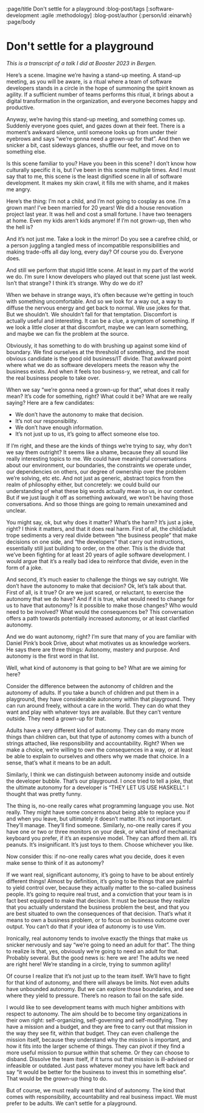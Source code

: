 :page/title Don't settle for a playground
:blog-post/tags [:software-development :agile :methodology]
:blog-post/author {:person/id :einarwh}
:page/body

# Don't settle for a playground

_This is a transcript of a talk I did at Booster 2023 in Bergen._

Here’s a scene. Imagine we’re having a stand-up meeting. A stand-up meeting, as you will be aware, is a ritual where a team of software developers stands in a circle in the hope of summoning the spirit known as agility. If a sufficient number of teams performs this ritual, it brings about a digital transformation in the organization, and everyone becomes happy and productive.

Anyway, we’re having this stand-up meeting, and something comes up. Suddenly everyone goes quiet, and gazes down at their feet. There is a moment’s awkward silence, until someone looks up from under their eyebrows and says “we’re gonna need a grown-up for that”. And then we snicker a bit, cast sideways glances, shuffle our feet, and move on to something else.

Is this scene familiar to you? Have you been in this scene? I don’t know how culturally specific it is, but I’ve been in this scene multiple times. And I must say that to me, this scene is the least dignified scene in all of software development. It makes my skin crawl, it fills me with shame, and it makes me angry.

Here’s the thing: I’m not a child, and I’m not going to cosplay as one. I’m a grown man! I’ve been married for 20 years! We did a house renovation project last year. It was hell and cost a small fortune. I have two teenagers at home. Even my kids aren’t kids anymore! If I’m not grown-up, then who the hell is?

And it’s not just me. Take a look in the mirror! Do you see a carefree child, or a person juggling a tangled mess of incompatible responsibilities and making trade-offs all day long, every day? Of course you do. Everyone does.

And still we perform that stupid little scene. At least in my part of the world we do. I’m sure I know developers who played out that scene just last week. Isn’t that strange? I think it’s strange. Why do we do it?

When we behave in strange ways, it’s often because we’re getting in touch with something uncomfortable. And so we look for a way out, a way to diffuse the nervous energy and get back to normal. We use jokes for that. But we shouldn’t. We shouldn’t fall for that temptation. Discomfort is actually useful and interesting. It can be a clue, a symptom of something. If we look a little closer at that discomfort, maybe we can learn something, and maybe we can fix the problem at the source.

Obviously, it has something to do with brushing up against some kind of boundary. We find ourselves at the threshold of something, and the most obvious candidate is the good old business/IT divide. That awkward point where what we do as software developers meets the reason why the business exists. And when it feels too business-y, we retreat, and call for the real business people to take over.

When we say “we’re gonna need a grown-up for that”, what does it really mean? It’s code for something, right? What could it be? What are we really saying? Here are a few candidates:

* We don’t have the autonomy to make that decision.
* It’s not our responsibility.
* We don’t have enough information.
* It’s not just up to us, it’s going to affect someone else too.

If I’m right, and these are the kinds of things we’re trying to say, why don’t we say them outright? It seems like a shame, because they all sound like really interesting topics to me. We could have meaningful conversations about our environment, our boundaries, the constraints we operate under, our dependencies on others, our degree of ownership over the problem we’re solving, etc etc. And not just as generic, abstract topics from the realm of philosophy either, but concretely: we could build our understanding of what these big words actually mean to us, in our context. But if we just laugh it off as something awkward, we won’t be having those conversations. And so those things are going to remain unexamined and unclear.

You might say, ok, but why does it matter? What’s the harm? It’s just a joke, right? I think it matters, and that it does real harm. First of all, the child/adult trope sediments a very real divide between “the business people” that make decisions on one side, and “the developers” that carry out instructions, essentially still just building to order, on the other. This is the divide that we’ve been fighting for at least 20 years of agile software development. I would argue that it’s a really bad idea to reinforce that divide, even in the form of a joke.

And second, it’s much easier to challenge the things we say outright. We don’t have the autonomy to make that decision? Ok, let’s talk about that. First of all, is it true? Or are we just scared, or reluctant, to exercise the autonomy that we do have? And if it is true, what would need to change for us to have that autonomy? Is it possible to make those changes? Who would need to be involved? What would the consequences be? This conversation offers a path towards potentially increased autonomy, or at least clarified autonomy.

And we do want autonomy, right? I’m sure that many of you are familiar with Daniel Pink’s book Drive, about what motivates us as knowledge workers. He says there are three things: Autonomy, mastery and purpose. And autonomy is the first word in that list.

Well, what kind of autonomy is that going to be? What are we aiming for here?

Consider the difference between the autonomy of children and the autonomy of adults. If you take a bunch of children and put them in a playground, they have considerable autonomy within that playground. They can run around freely, without a care in the world. They can do what they want and play with whatever toys are available. But they can’t venture outside. They need a grown-up for that.

Adults have a very different kind of autonomy. They can do many more things than children can, but that type of autonomy comes with a bunch of strings attached, like responsibility and accountability. Right? When we make a choice, we’re willing to own the consequences in a way, or at least be able to explain to ourselves and others why we made that choice. In a sense, that’s what it means to be an adult.

Similarly, I think we can distinguish between autonomy inside and outside the developer bubble. That’s our playground. I once tried to tell a joke, that the ultimate autonomy for a developer is “THEY LET US USE HASKELL”. I thought that was pretty funny.

The thing is, no-one really cares what programming language you use. Not really. They might have some concerns about being able to replace you if and when you leave, but ultimately it doesn’t matter. It’s not important. They’ll manage. They’ll find someone. Similarly, no-one really cares if you have one or two or three monitors on your desk, or what kind of mechanical keyboard you prefer, if it’s an expensive model. They can afford them all. It’s peanuts. It’s insignificant. It’s just toys to them. Choose whichever you like.

Now consider this: if no-one really cares what you decide, does it even make sense to think of it as autonomy?

If we want real, significant autonomy, it’s going to have to be about entirely different things! Almost by definition, it’s going to be things that are painful to yield control over, because they actually matter to the so-called business people. It’s going to require real trust, and a conviction that your team is in fact best equipped to make that decision. It must be because they realize that you actually understand the business problem the best, and that you are best situated to own the consequences of that decision. That’s what it means to own a business problem, or to focus on business outcome over output. You can’t do that if your idea of autonomy is to use Vim.

Ironically, real autonomy tends to involve exactly the things that make us snicker nervously and say “we’re going to need an adult for that”. The thing to realize is that, yes, obviously we’re going to need an adult for that. Probably several. But the good news is: here we are! The adults we need are right here! We’re standing in a circle, trying to summon agility!

Of course I realize that it’s not just up to the team itself. We’ll have to fight for that kind of autonomy, and there will always be limits. Not even adults have unbounded autonomy. But we can explore those boundaries, and see where they yield to pressure. There’s no reason to fail on the safe side.

I would like to see development teams with much higher ambitions with respect to autonomy. The aim should be to become tiny organizations in their own right: self-organizing, self-governing and self-modifying. They have a mission and a budget, and they are free to carry out that mission in the way they see fit, within that budget. They can even challenge the mission itself, because they understand why the mission is important, and how it fits into the larger scheme of things. They can pivot if they find a more useful mission to pursue within that scheme. Or they can choose to disband. Dissolve the team itself, if it turns out that mission is ill-advised or infeasible or outdated. Just pass whatever money you have left back and say “it would be better for the business to invest this in something else”. That would be the grown-up thing to do.

But of course, we must really want that kind of autonomy. The kind that comes with responsibility, accountability and real business impact. We must prefer to be adults. We can’t settle for a playground.
